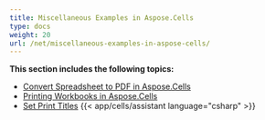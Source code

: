 ```yaml
---
title: Miscellaneous Examples in Aspose.Cells
type: docs
weight: 20
url: /net/miscellaneous-examples-in-aspose-cells/
---
```


 **This section includes the following topics:** 
- [Convert Spreadsheet to PDF in Aspose.Cells](/cells/net/convert-spreadsheet-to-pdf-in-aspose-cells/)
- [Printing Workbooks in Aspose.Cells](/cells/net/printing-workbooks-in-aspose-cells/)
- [Set Print Titles](/cells/net/set-print-titles/)
{{< app/cells/assistant language="csharp" >}}